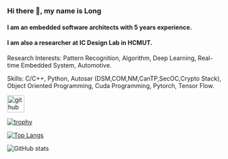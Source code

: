 ### Hi there 👋, my name is Long
#### I am an embedded software architects with 5 years experience.
#### I am also a researcher at IC Design Lab in HCMUT.

Research Interests: Pattern Recognition, Algorithm, Deep Learning, Real-time Embedded System, Automotive.

Skills: C/C++, Python, Autosar (DSM,COM,NM,CanTP,SecOC,Crypto Stack), Object Oriented Programming, Cuda Programming, Pytorch, Tensor Flow.



[<img src='https://cdn.jsdelivr.net/npm/simple-icons@3.0.1/icons/github.svg' alt='github' height='40'>](https://github.com/MAK1647)  

[![trophy](https://github-profile-trophy.vercel.app/?username=MAK1647)](https://github.com/ryo-ma/github-profile-trophy)

[![Top Langs](https://github-readme-stats.vercel.app/api/top-langs/?username=MAK1647)](https://github.com/anuraghazra/github-readme-stats)

![GitHub stats](https://github-readme-stats.vercel.app/api?username=MAK1647&show_icons=true)  

